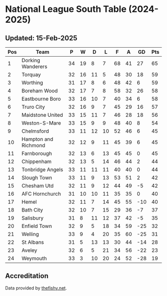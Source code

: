 # National League South Table (2024-2025)
## Updated: 15-Feb-2025

| Pos | Team | P | W | D | L | F | A | GD | Pts |
| --- | --- | --- | --- | --- | --- | --- | --- | --- | --- |
| 1 | Dorking Wanderers | 34 | 19 | 8 | 7 | 68 | 41 | 27 | 65 |
| 2 | Torquay | 32 | 16 | 11 | 5 | 48 | 30 | 18 | 59 |
| 3 | Worthing | 31 | 17 | 8 | 6 | 48 | 42 | 6 | 59 |
| 4 | Boreham Wood | 32 | 17 | 7 | 8 | 58 | 32 | 26 | 58 |
| 5 | Eastbourne Boro | 33 | 16 | 10 | 7 | 40 | 34 | 6 | 58 |
| 6 | Truro City | 32 | 16 | 9 | 7 | 45 | 29 | 16 | 57 |
| 7 | Maidstone United | 33 | 15 | 11 | 7 | 46 | 28 | 18 | 56 |
| 8 | Weston-S-Mare | 33 | 15 | 9 | 9 | 48 | 40 | 8 | 54 |
| 9 | Chelmsford | 33 | 11 | 12 | 10 | 52 | 46 | 6 | 45 |
| 10 | Hampton and Richmond | 32 | 12 | 9 | 11 | 45 | 39 | 6 | 45 |
| 11 | Farnborough | 32 | 13 | 6 | 13 | 45 | 45 | 0 | 45 |
| 12 | Chippenham | 32 | 13 | 5 | 14 | 46 | 44 | 2 | 44 |
| 13 | Tonbridge Angels | 33 | 11 | 11 | 11 | 40 | 40 | 0 | 44 |
| 14 | Slough Town | 33 | 11 | 9 | 13 | 53 | 51 | 2 | 42 |
| 15 | Chesham Utd | 32 | 11 | 9 | 12 | 44 | 49 | -5 | 42 |
| 16 | AFC Hornchurch | 31 | 10 | 10 | 11 | 35 | 35 | 0 | 40 |
| 17 | Hemel | 32 | 11 | 7 | 14 | 45 | 55 | -10 | 40 |
| 18 | Bath City | 32 | 10 | 7 | 15 | 29 | 36 | -7 | 37 |
| 19 | Salisbury | 31 | 8 | 11 | 12 | 37 | 42 | -5 | 35 |
| 20 | Enfield Town | 32 | 9 | 5 | 18 | 34 | 59 | -25 | 32 |
| 21 | Welling | 33 | 9 | 4 | 20 | 35 | 60 | -25 | 31 |
| 22 | St Albans | 31 | 5 | 13 | 13 | 30 | 44 | -14 | 28 |
| 23 | Aveley | 32 | 6 | 5 | 21 | 34 | 56 | -22 | 23 |
| 24 | Weymouth | 33 | 3 | 10 | 20 | 24 | 52 | -28 | 19 |

## Accreditation 

Data provided by [thefishy.net](https://www.thefishy.net/).